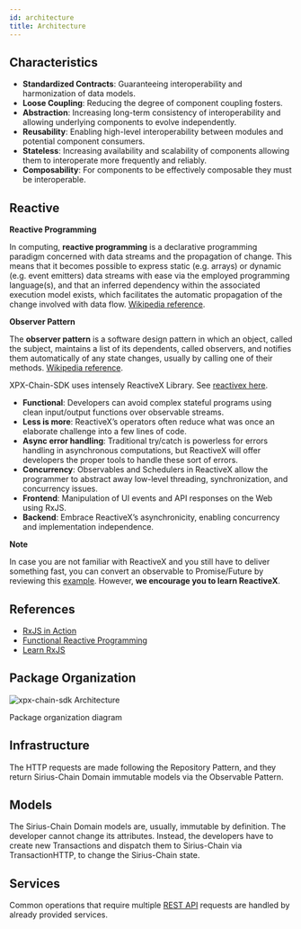 ```yaml
---
id: architecture
title: Architecture
---
```

## Characteristics

- **Standardized Contracts**: Guaranteeing interoperability and harmonization of data models.
- **Loose Coupling**: Reducing the degree of component coupling fosters.
- **Abstraction**: Increasing long-term consistency of interoperability and allowing underlying components to evolve independently.
- **Reusability**: Enabling high-level interoperability between modules and potential component consumers.
- **Stateless**: Increasing availability and scalability of components allowing them to interoperate more frequently and reliably.
- **Composability**: For components to be effectively composable they must be interoperable.

## Reactive

**Reactive Programming**

In computing, **reactive programming** is a declarative programming paradigm concerned with data streams and the propagation of change. This means that it becomes possible to express static (e.g. arrays) or dynamic (e.g. event emitters) data streams with ease via the employed programming language(s), and that an inferred dependency within the associated execution model exists, which facilitates the automatic propagation of the change involved with data flow. [Wikipedia reference](https://en.wikipedia.org/wiki/Reactive_programming##).

**Observer Pattern**

The **observer pattern** is a software design pattern in which an object, called the subject, maintains a list of its dependents, called observers, and notifies them automatically of any state changes, usually by calling one of their methods. [Wikipedia reference](https://en.wikipedia.org/wiki/Observer_pattern).

XPX-Chain-SDK uses intensely ReactiveX Library. See [reactivex here](http://reactivex.io/).

- **Functional**: Developers can avoid complex stateful programs using clean input/output functions over observable streams.
- **Less is more**: ReactiveX’s operators often reduce what was once an elaborate challenge into a few lines of code.
- **Async error handling**: Traditional try/catch is powerless for errors handling in asynchronous computations, but ReactiveX will offer developers the proper tools to handle these sort of errors.
-  **Concurrency**: Observables and Schedulers in ReactiveX allow the programmer to abstract away low-level threading, synchronization, and concurrency issues.
- **Frontend**: Manipulation of UI events and API responses on the Web using RxJS.
- **Backend**: Embrace ReactiveX’s asynchronicity, enabling concurrency and implementation independence.

<div class=info>

**Note**

In case you are not familiar with ReactiveX and you still have to deliver something fast, you can convert an observable to Promise/Future by reviewing this [example](https://www.learnrxjs.io/operators/utility/topromise.html). However, **we encourage you to learn ReactiveX**.

</div>

## References

- [RxJS in Action](https://www.manning.com/books/rxjs-in-action)
- [Functional Reactive Programming](https://www.manning.com/books/functional-reactive-programming)
- [Learn RxJS](https://www.learnrxjs.io/)

## Package Organization

![xpx-chain-sdk Architecture](/img/xpx-chain-sdk-architecture.png "xpx-chain-sdk Architecture")

<p class=caption>Package organization diagram</p>

## Infrastructure

The HTTP requests are made following the Repository Pattern, and they return Sirius-Chain Domain immutable models via the Observable Pattern.

## Models

The Sirius-Chain Domain models are, usually, immutable by definition. The developer cannot change its attributes. Instead, the developers have to create new Transactions and dispatch them to Sirius-Chain via TransactionHTTP, to change the Sirius-Chain state.

## Services

Common operations that require multiple [REST API](../rest-api/overview.md#requests) requests are handled by already provided services.